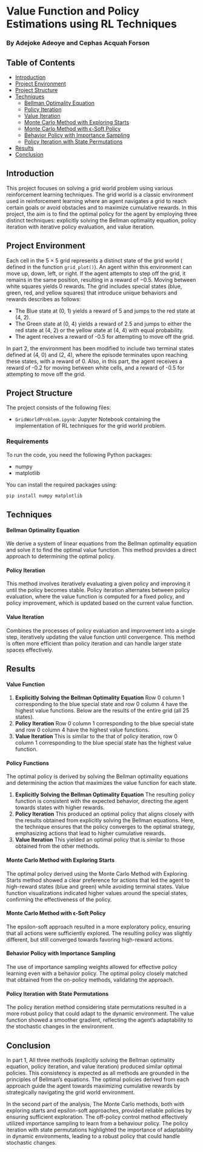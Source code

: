 # Value Function and Policy Estimations using RL Techniques

### By Adejoke Adeoye and Cephas Acquah Forson

## Table of Contents
- [Introduction](#introduction)
- [Project Environment](#project-environment)
- [ Project Structure](#project-structure)
- [Techniques](#techniques)
  - [Bellman Optimality Equation](#bellman-optimality-equation)
  - [Policy Iteration](#policy-iteration)
  - [Value Iteration](#value-iteration)
  - [Monte Carlo Method with Exploring Starts](#Monte-Carlo-Method-with-Exploring-Starts)
  - [Monte Carlo Method with ϵ-Soft Policy](#Monte-Carlo-Method-with-ϵ-Soft-Policy)
  - [Behavior Policy with Importance Sampling](#Behavior-Policy-with-Importance-Sampling)
  - [Policy Iteration with State Permutations](#Policy-Iteration-with-State-Permutations)
- [Results](#results)
- [Conclusion](#conclusion)

## Introduction
This project focuses on solving a grid world problem using various reinforcement learning techniques. The grid world is a classic environment used in reinforcement learning where an agent navigates a grid to reach certain goals or avoid obstacles and to maximize cumulative rewards. In this project, the aim is to find the optimal policy for the agent by employing three distinct techniques: explicitly solving the Bellman optimality equation, policy iteration with iterative policy evaluation, and value iteration.

## Project Environment
Each cell in the 5 × 5 grid represents a distinct state of the grid world ( defined in the function `grid_plot()`). An agent within this environment can move up, down, left, or right. If the agent attempts to step off the grid, it remains in the same position, resulting in a reward of −0.5. Moving between white squares yields 0 rewards. The grid includes special states (blue, green, red, and yellow squares) that introduce unique behaviors and rewards describes as follows:

- The Blue state at (0, 1) yields a reward of 5 and jumps to the red state at (4, 2).
- The Green state at (0, 4) yields a reward of 2.5 and jumps to either the red state at (4, 2) or the yellow state at (4, 4) with equal probability.
- The agent receives a reward of -0.5 for attempting to move off the grid.

In part 2, the environment has been modified to include two terminal states defined at (4, 0) and (2, 4), where the episode terminates upon reaching these states, with a reward of 0. Also, in this part, the agent receives a reward of -0.2 for moving between white cells, and a reward of -0.5 for attempting to move off the grid.


## Project Structure

The project consists of the following files:

- `GridWorldProblem.ipynb`: Jupyter Notebook containing the implementation of RL techniques for the grid world problem.
### Requirements
To run the code, you need the following Python packages:
- numpy
- matplotlib

You can install the required packages using:
```bash
pip install numpy matplotlib
```

## Techniques

#### Bellman Optimality Equation
We derive a system of linear equations from the Bellman optimality equation and solve it to find the optimal value function. This method provides a direct approach to determining the optimal policy.

#### Policy Iteration
This method involves iteratively evaluating a given policy and improving it until the policy becomes stable. Policy iteration alternates between policy evaluation, where the value function is computed for a fixed policy, and policy improvement, which is updated based on the current value function.

#### Value Iteration
Combines the processes of policy evaluation and improvement into a single step, iteratively updating the value function until convergence. This method is often more efficient than policy iteration and can handle larger state spaces effectively.

## Results
#### Value Function
1. **Explicitly Solving the Bellman Optimality Equation**
Row 0 column 1 corresponding to the blue special state and row 0 column 4 have the highest value functions. Below are the results of the entire grid (all 25 states).
2. **Policy Iteration**
Row 0 column 1 corresponding to the blue special state and row 0 column 4 have the highest value functions.
3. **Value Iteration**
This is similar to the that of policy iteration, row 0 column 1 corresponding to the blue special state has the highest value function.
#### Policy Functions
The optimal policy is derived by solving the Bellman optimality equations and determining the action that maximizes the value function for each state.
1. **Explicitly Solving the Bellman Optimality Equation**
The resulting policy function is consistent with the expected behavior, directing the agent towards states with higher rewards.
2. **Policy Iteration**
This produced an optimal policy that aligns closely with the results obtained from explicitly solving the Bellman equations. Here, the technique ensures that the policy converges to the optimal strategy, emphasizing actions that lead to higher cumulative rewards.
3. **Value Iteration**
This yielded an optimal policy that is similar to those obtained from the other methods.

#### Monte Carlo Method with Exploring Starts
The optimal policy derived using the Monte Carlo Method with Exploring Starts method showed a clear preference for actions that led the agent to high-reward states (blue and green) while avoiding terminal states. Value function visualizations indicated higher values around the special states, confirming the effectiveness of the policy.

#### Monte Carlo Method with ϵ-Soft Policy
The epsilon-soft approach resulted in a more exploratory policy, ensuring that all actions were sufficiently explored. The resulting policy was slightly different, but still converged towards favoring high-reward actions.

#### Behavior Policy with Importance Sampling
The use of importance sampling weights allowed for effective policy learning even with a behavior policy. The optimal policy closely matched that obtained from the on-policy methods, validating the approach.

#### Policy Iteration with State Permutations
The policy iteration method considering state permutations resulted in a more robust policy that could adapt to the dynamic environment. The value function showed a smoother gradient, reflecting the agent’s adaptability to the stochastic changes in the environment.

## Conclusion
In part 1, All three methods (explicitly solving the Bellman optimality equation, policy iteration, and value iteration) produced similar optimal policies. This consistency is expected as all methods are grounded in the principles of Bellman’s equations. The optimal policies derived from each approach guide the agent towards maximizing cumulative rewards by strategically navigating the grid world environment.

In the second part of the analysis, The Monte Carlo methods, both with exploring starts and epsilon-soft approaches, provided reliable policies by ensuring sufficient exploration. The off-policy control method effectively utilized importance sampling to learn from a behaviour policy. The policy iteration with state permutations highlighted the importance of adaptability in dynamic environments, leading to a robust policy that could handle stochastic changes.


